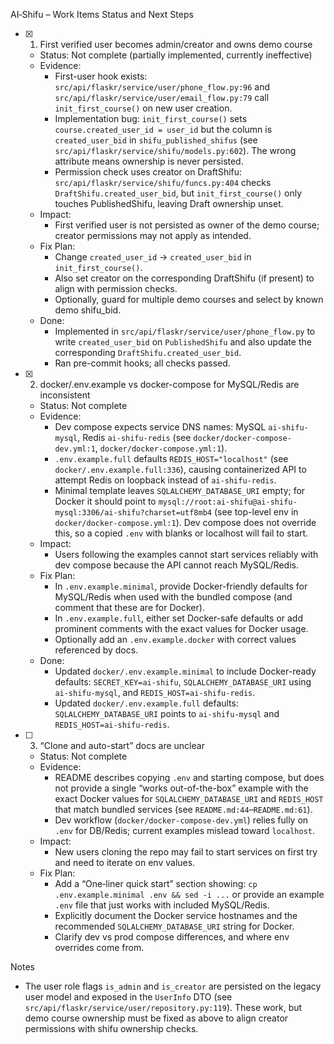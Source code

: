 AI‑Shifu – Work Items Status and Next Steps

- [x] 1) First verified user becomes admin/creator and owns demo course
  - Status: Not complete (partially implemented, currently ineffective)
  - Evidence:
    - First-user hook exists: `src/api/flaskr/service/user/phone_flow.py:96` and `src/api/flaskr/service/user/email_flow.py:79` call `init_first_course()` on new user creation.
    - Implementation bug: `init_first_course()` sets `course.created_user_id = user_id` but the column is `created_user_bid` in `shifu_published_shifus` (see `src/api/flaskr/service/shifu/models.py:602`). The wrong attribute means ownership is never persisted.
    - Permission check uses creator on DraftShifu: `src/api/flaskr/service/shifu/funcs.py:404` checks `DraftShifu.created_user_bid`, but `init_first_course()` only touches PublishedShifu, leaving Draft ownership unset.
  - Impact:
    - First verified user is not persisted as owner of the demo course; creator permissions may not apply as intended.
  - Fix Plan:
    - Change `created_user_id` -> `created_user_bid` in `init_first_course()`.
    - Also set creator on the corresponding DraftShifu (if present) to align with permission checks.
    - Optionally, guard for multiple demo courses and select by known demo shifu_bid.
  - Done:
    - Implemented in `src/api/flaskr/service/user/phone_flow.py` to write `created_user_bid` on `PublishedShifu` and also update the corresponding `DraftShifu.created_user_bid`.
    - Ran pre-commit hooks; all checks passed.

- [x] 2) docker/.env.example vs docker-compose for MySQL/Redis are inconsistent
  - Status: Not complete
  - Evidence:
    - Dev compose expects service DNS names: MySQL `ai-shifu-mysql`, Redis `ai-shifu-redis` (see `docker/docker-compose-dev.yml:1`, `docker/docker-compose.yml:1`).
    - `.env.example.full` defaults `REDIS_HOST="localhost"` (see `docker/.env.example.full:336`), causing containerized API to attempt Redis on loopback instead of `ai-shifu-redis`.
    - Minimal template leaves `SQLALCHEMY_DATABASE_URI` empty; for Docker it should point to `mysql://root:ai-shifu@ai-shifu-mysql:3306/ai-shifu?charset=utf8mb4` (see top-level env in `docker/docker-compose.yml:1`). Dev compose does not override this, so a copied `.env` with blanks or localhost will fail to start.
  - Impact:
    - Users following the examples cannot start services reliably with dev compose because the API cannot reach MySQL/Redis.
  - Fix Plan:
    - In `.env.example.minimal`, provide Docker-friendly defaults for MySQL/Redis when used with the bundled compose (and comment that these are for Docker).
    - In `.env.example.full`, either set Docker-safe defaults or add prominent comments with the exact values for Docker usage.
    - Optionally add an `.env.example.docker` with correct values referenced by docs.
  - Done:
    - Updated `docker/.env.example.minimal` to include Docker-ready defaults: `SECRET_KEY=ai-shifu`, `SQLALCHEMY_DATABASE_URI` using `ai-shifu-mysql`, and `REDIS_HOST=ai-shifu-redis`.
    - Updated `docker/.env.example.full` defaults: `SQLALCHEMY_DATABASE_URI` points to `ai-shifu-mysql` and `REDIS_HOST=ai-shifu-redis`.

- [ ] 3) “Clone and auto-start” docs are unclear
  - Status: Not complete
  - Evidence:
    - README describes copying `.env` and starting compose, but does not provide a single “works out-of-the-box” example with the exact Docker values for `SQLALCHEMY_DATABASE_URI` and `REDIS_HOST` that match bundled services (see `README.md:44`–`README.md:61`).
    - Dev workflow (`docker/docker-compose-dev.yml`) relies fully on `.env` for DB/Redis; current examples mislead toward `localhost`.
  - Impact:
    - New users cloning the repo may fail to start services on first try and need to iterate on env values.
  - Fix Plan:
    - Add a “One‑liner quick start” section showing: `cp .env.example.minimal .env && sed -i ...` or provide an example `.env` file that just works with included MySQL/Redis.
    - Explicitly document the Docker service hostnames and the recommended `SQLALCHEMY_DATABASE_URI` string for Docker.
    - Clarify dev vs prod compose differences, and where env overrides come from.

Notes
- The user role flags `is_admin` and `is_creator` are persisted on the legacy user model and exposed in the `UserInfo` DTO (see `src/api/flaskr/service/user/repository.py:119`). These work, but demo course ownership must be fixed as above to align creator permissions with shifu ownership checks.
